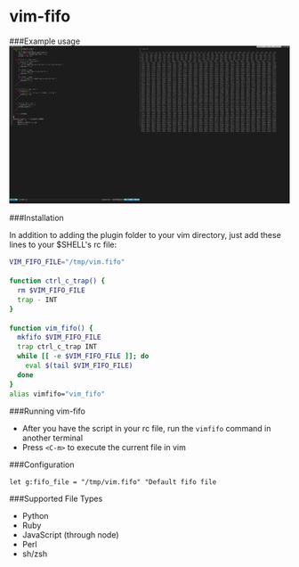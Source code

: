 vim-fifo
========

###Example usage
![example](https://raw.githubusercontent.com/1995eaton/vim-fifo/master/example.png)

###Installation

In addition to adding the plugin folder to your vim directory, just add these lines to your $SHELL's rc file:

```bash
VIM_FIFO_FILE="/tmp/vim.fifo"

function ctrl_c_trap() {
  rm $VIM_FIFO_FILE
  trap - INT
}

function vim_fifo() {
  mkfifo $VIM_FIFO_FILE
  trap ctrl_c_trap INT
  while [[ -e $VIM_FIFO_FILE ]]; do
    eval $(tail $VIM_FIFO_FILE)
  done
}
alias vimfifo="vim_fifo"
```

###Running vim-fifo

 * After you have the script in your rc file, run the ```vimfifo``` command in another terminal
 * Press ```<C-m>``` to execute the current file in vim

###Configuration

```viml
let g:fifo_file = "/tmp/vim.fifo" "Default fifo file
```

###Supported File Types

 * Python
 * Ruby
 * JavaScript (through node)
 * Perl
 * sh/zsh
